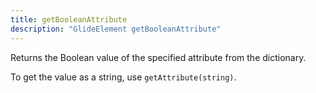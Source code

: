 ```yaml
---
title: getBooleanAttribute
description: "GlideElement getBooleanAttribute"
---
```

Returns the Boolean value of the specified attribute from the dictionary.

To get the value as a string, use `getAttribute(string)`.

